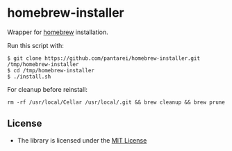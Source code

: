 homebrew-installer
==================

Wrapper for [homebrew](https://github.com/Homebrew/homebrew) installation.

Run this script with:

    $ git clone https://github.com/pantarei/homebrew-installer.git /tmp/homebrew-installer
    $ cd /tmp/homebrew-installer
    $ ./install.sh

For cleanup before reinstall:

    rm -rf /usr/local/Cellar /usr/local/.git && brew cleanup && brew prune

License
-------

-   The library is licensed under the [MIT
    License](http://opensource.org/licenses/MIT)

